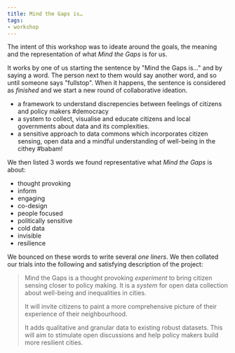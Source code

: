 ```yaml
---
title: Mind the Gaps is…
tags:
- workshop
---
```


The intent of this workshop was to ideate around the goals, the meaning and the representation of what _Mind the Gaps_ is for us.

It works by one of us starting the sentence by "Mind the Gaps is…" and by saying a word. The person next to them would say another word, and so until someone says "fullstop".
When it happens, the sentence is considered as _finished_ and we start a new round of collaborative ideation.

* a framework to understand discrepencies between feelings of citizens and policy makers #democracy
* a system to collect, visualise and educate citizens and local governments about data and its complexities.
* a sensitive approach to data commons which incorporates citizen sensing, open data and a mindful understanding of well-being in the cithey #babam!

We then listed 3 words we found representative what _Mind the Gaps_ is about:

- thought provoking
- inform
- engaging
- co-design
- people focused
- politically sensitive
- cold data
- invisible
- resilience

We bounced on these words to write several _one liners_. We then collated our trials into the following and satisfying description of the project:

> Mind the Gaps is a thought provoking _experiment_ to bring citizen sensing closer to policy making. It is a _system_ for open data collection about well-being and inequalities in cities.
> 
> It will invite citizens to paint a more comprehensive picture of their experience of their neighbourhood.
> 
> It adds qualitative and granular data to existing robust datasets.
> This will aim to stimulate open discussions and help policy makers build more resilient cities.
